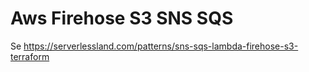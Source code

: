 # Aws Firehose S3 SNS SQS

Se https://serverlessland.com/patterns/sns-sqs-lambda-firehose-s3-terraform